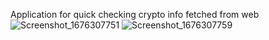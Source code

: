 Application for quick checking crypto info fetched from web
![Screenshot_1676307751](https://user-images.githubusercontent.com/37837886/218524148-5120a7ae-923a-451f-a0cf-99148eeaaa1b.png)
![Screenshot_1676307759](https://user-images.githubusercontent.com/37837886/218524158-8ea567dd-5f5c-409e-9169-5816dcaea6d6.png)
